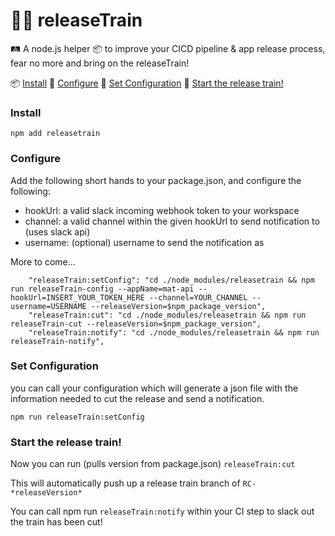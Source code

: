 # 🚂🚃 releaseTrain 
🛤️ A node.js helper 📦 to improve your CICD pipeline & app release process, fear no more and bring on the releaseTrain!

📦 [Install](#install)
🚉 [Configure](#configure)
🚂 [Set Configuration](#set-configuration)
🚋 [Start the release train!](#start-the-release-train!)

### Install
`npm add releasetrain`

### Configure
Add the following short hands to your package.json, and configure the following:

* hookUrl: a valid slack incoming webhook token to your workspace
* channel: a valid channel within the given hookUrl to send notification to (uses slack api)
* username: (optional) username to send the notification as

More to come...

```
    "releaseTrain:setConfig": "cd ./node_modules/releasetrain && npm run releaseTrain-config --appName=mat-api --hookUrl=INSERT_YOUR_TOKEN_HERE --channel=YOUR_CHANNEL --username=USERNAME --releaseVersion=$npm_package_version",
    "releaseTrain:cut": "cd ./node_modules/releasetrain && npm run releaseTrain-cut --releaseVersion=$npm_package_version",
    "releaseTrain:notify": "cd ./node_modules/releasetrain && npm run releaseTrain-notify",
```

### Set Configuration
you can call your configuration which will generate a json file with the information needed to cut the release and send a notification.

`npm run releaseTrain:setConfig`

### Start the release train!
Now you can run (pulls version from package.json)
`releaseTrain:cut`

This will automatically push up a release train branch of `RC-*releaseVersion*`

You can call npm run `releaseTrain:notify` within your CI step to slack out the train has been cut!
